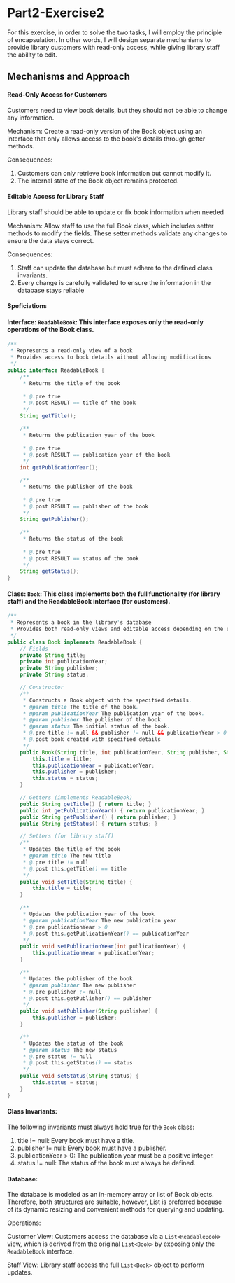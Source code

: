 # Part2-Exercise2

For this exercise, in order to solve the two tasks, I will employ the principle of encapsulation. In other words, I will design separate mechanisms to provide library customers with read-only access, while giving library staff the ability to edit.

## Mechanisms and Approach
#### Read-Only Access for Customers
Customers need to view book details, but they should not be able to change any information.

Mechanism: Create a read-only version of the Book object using an interface that only allows access to the book's details through getter methods. 

Consequences:
1. Customers can only retrieve book information but cannot modify it.
2. The internal state of the Book object remains protected.

#### Editable Access for Library Staff
Library staff should be able to update or fix book information when needed

Mechanism: Allow staff to use the full Book class, which includes setter methods to modify the fields. These setter methods validate any changes to ensure the data stays correct.

Consequences:
1. Staff can update the database but must adhere to the defined class invariants.
2. Every change is carefully validated to ensure the information in the database stays reliable


#### Speficiations

#### Interface: `ReadableBook`: This interface exposes only the read-only operations of the Book class.

```java
/**
 * Represents a read-only view of a book
 * Provides access to book details without allowing modifications
 */
public interface ReadableBook {
    /**
     * Returns the title of the book
    
     * @.pre true
     * @.post RESULT == title of the book
     */
    String getTitle();

    /**
     * Returns the publication year of the book
    
     * @.pre true
     * @.post RESULT == publication year of the book
     */
    int getPublicationYear();

    /**
     * Returns the publisher of the book
    
     * @.pre true
     * @.post RESULT == publisher of the book
     */
    String getPublisher();
    
    /**
     * Returns the status of the book 
    
     * @.pre true
     * @.post RESULT == status of the book
     */
    String getStatus();
}

```


#### Class: `Book`: This class implements both the full functionality (for library staff) and the ReadableBook interface (for customers).

```java
/**
 * Represents a book in the library's database
 * Provides both read-only views and editable access depending on the user role
 */
public class Book implements ReadableBook {
    // Fields
    private String title;
    private int publicationYear;
    private String publisher;
    private String status; 

    // Constructor
    /**
     * Constructs a Book object with the specified details.
     * @param title The title of the book.
     * @param publicationYear The publication year of the book.
     * @param publisher The publisher of the book.
     * @param status The initial status of the book.
     * @.pre title != null && publisher != null && publicationYear > 0
     * @.post book created with specified details
     */
    public Book(String title, int publicationYear, String publisher, String status) {
        this.title = title;
        this.publicationYear = publicationYear;
        this.publisher = publisher;
        this.status = status;
    }

    // Getters (implements ReadableBook)
    public String getTitle() { return title; }
    public int getPublicationYear() { return publicationYear; }
    public String getPublisher() { return publisher; }
    public String getStatus() { return status; }

    // Setters (for library staff)
    /**
     * Updates the title of the book
     * @param title The new title
     * @.pre title != null
     * @.post this.getTitle() == title
     */
    public void setTitle(String title) {
        this.title = title;
    }

    /**
     * Updates the publication year of the book
     * @param publicationYear The new publication year
     * @.pre publicationYear > 0
     * @.post this.getPublicationYear() == publicationYear
     */
    public void setPublicationYear(int publicationYear) {
        this.publicationYear = publicationYear;
    }

    /**
     * Updates the publisher of the book
     * @param publisher The new publisher
     * @.pre publisher != null
     * @.post this.getPublisher() == publisher
     */
    public void setPublisher(String publisher) {
        this.publisher = publisher;
    }

    /**
     * Updates the status of the book 
     * @param status The new status
     * @.pre status != null
     * @.post this.getStatus() == status
     */
    public void setStatus(String status) {
        this.status = status;
    }
}

```

#### Class Invariants: 
The following invariants must always hold true for the `Book` class:

1. title != null: Every book must have a title.
2. publisher != null: Every book must have a publisher.
3. publicationYear > 0: The publication year must be a positive integer.
4. status != null: The status of the book must always be defined.


#### Database: 
The database is modeled as an in-memory array or list of Book objects. Therefore, both structures are suitable, however, List<Book> is preferred because of its dynamic resizing and convenient methods for querying and updating.

Operations:

Customer View: Customers access the database via a `List<ReadableBook>` view, which is derived from the original `List<Book>` by exposing only the `ReadableBook` interface.
   
Staff View: Library staff access the full `List<Book>` object to perform updates.


